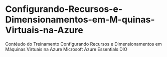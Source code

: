 # Configurando-Recursos-e-Dimensionamentos-em-M-quinas-Virtuais-na-Azure
Contéudo do Treinamento Configurando Recursos e Dimensionamentos em Máquinas Virtuais na Azure Microsoft Azure Essentials DIO 

